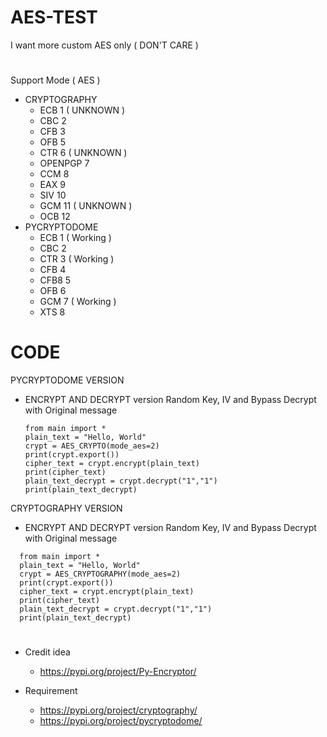 # AES-TEST
I want more custom AES only ( DON'T CARE )
#
Support Mode ( AES )
* CRYPTOGRAPHY
  * ECB 1 ( UNKNOWN )
  * CBC 2
  * CFB 3
  * OFB 5
  * CTR 6 ( UNKNOWN )
  * OPENPGP 7
  * CCM 8
  * EAX 9
  * SIV 10
  * GCM 11 ( UNKNOWN )
  * OCB 12
* PYCRYPTODOME
  * ECB 1 ( Working )
  * CBC 2
  * CTR 3 ( Working )
  * CFB 4
  * CFB8 5
  * OFB 6
  * GCM 7 ( Working )
  * XTS 8
# CODE

PYCRYPTODOME VERSION
 * ENCRYPT AND DECRYPT version Random Key, IV and Bypass Decrypt with Original message
   ```
   from main import *
   plain_text = "Hello, World"
   crypt = AES_CRYPTO(mode_aes=2)
   print(crypt.export())
   cipher_text = crypt.encrypt(plain_text)
   print(cipher_text)
   plain_text_decrypt = crypt.decrypt("1","1")
   print(plain_text_decrypt)
   ```
CRYPTOGRAPHY VERSION
 * ENCRYPT AND DECRYPT version Random Key, IV and Bypass Decrypt with Original message
 ```
   from main import *
   plain_text = "Hello, World"
   crypt = AES_CRYPTOGRAPHY(mode_aes=2)
   print(crypt.export())
   cipher_text = crypt.encrypt(plain_text)
   print(cipher_text)
   plain_text_decrypt = crypt.decrypt("1","1")
   print(plain_text_decrypt)
   ```
#
* Credit idea
  * https://pypi.org/project/Py-Encryptor/

* Requirement
  * https://pypi.org/project/cryptography/
  * https://pypi.org/project/pycryptodome/
